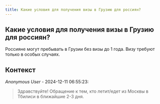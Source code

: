 ```yaml
---
title: Какие условия для получения визы в Грузию для россиян?
---
```


## Какие условия для получения визы в Грузию для россиян?

Россияне могут пребывать в Грузии без визы до 1 года. Визу требуют только в особых случаях.

## Контекст

_Anonymous User_ - 2024-12-11 06:55:23:

> Здравствуйте! Обращение к тем, кто летит/едет из Москвы в Тбилиси в ближайшие 2-3 дня.
